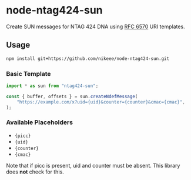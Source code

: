 # node-ntag424-sun

Create SUN messages for NTAG 424 DNA using [RFC 6570](https://datatracker.ietf.org/doc/html/rfc6570) URI templates.

## Usage
```sh
npm install git+https://github.com/nikeee/node-ntag424-sun.git
```

### Basic Template
```js
import * as sun from "ntag424-sun";

const { buffer, offsets } = sun.createNdefMessage(
    "https://example.com/x?uid={uid}&counter={counter}&cmac={cmac}",
);
```

### Available Placeholders
- `{picc}`
- `{uid}`
- `{counter}`
- `{cmac}`

Note that if picc is present, uid and counter must be absent. This library does **not** check for this.
